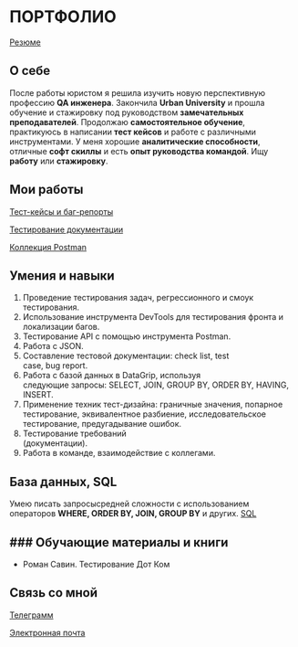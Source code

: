 # ПОРТФОЛИО
[Резюме](https://drive.google.com/file/d/1tSEciYFk29_RGomjjS5bP8PS1pZ_dnhM/view?usp=sharing)
## О себе
После  работы юристом я решила изучить новую перспективную профессию **QA инженера**. Закончила **Urban University** и прошла обучение и стажировку под руководством **замечательных преподавателей**. Продолжаю **самостоятельное обучение**, практикуюсь в написании **тест кейсов** и работе с различными инструментами. У меня хорошие **аналитические способности**, отличные **софт скиллы** и есть **опыт руководства командой**. Ищу **работу** или **стажировку**. 

## Мои работы
[Тест-кейсы и баг-репорты](https://docs.google.com/spreadsheets/d/1cuKb3ufYIP-iRpKJHiTSCkBNsbBH9hGHLW75ovdoxiU/edit?usp=sharing)

[Тестирование документации](https://docs.google.com/document/d/1dOm15H3ZT1zrl1r6nP7_Muf99eFStWIDj5WcW1V68Jg/edit?usp=sharing)

[Коллекция Postman](https://drive.google.com/file/d/1kIFcj1Q_WJdON1_312txp_vD9Ws0mIvo/view?usp=sharing)

## Умения и навыки

 1. Проведение тестирования задач, регрессионного и смоук тестирования.    
 2. Использование инструмента DevTools для тестирования фронта и   
    локализации багов.     
 3. Тестирование API с помощью инструмента Postman.     
 4. Работа с JSON. 
 5. Составление тестовой документации: check list, test  
    case, bug report.     
 6. Работа с базой данных в DataGrip, используя   
    следующие запросы: SELECT, JOIN, GROUP BY, ORDER BY, HAVING, INSERT. 
 7. Применение техник тест-дизайна: граничные значения, попарное   
    тестирование, эквивалентное разбиение, исследовательское   
    тестирование, предугадывание ошибок.  
 8. Тестирование требований   
    (документации). 
 9. Работа в команде, взаимодействие с коллегами.

## База данных, SQL
Умею писать запросысредней сложности с использованием операторов **WHERE, ORDER BY, JOIN, GROUP BY** и других.
[SQL ](https://sql-academy.org/ru/trainer)

## ### Обучающие материалы и книги

-   Роман Савин. Тестирование Дот Ком

## Связь со мной

[Телеграмм](@juliyakononenko)

[Электронная почта](juliya708@rambler.ru)

